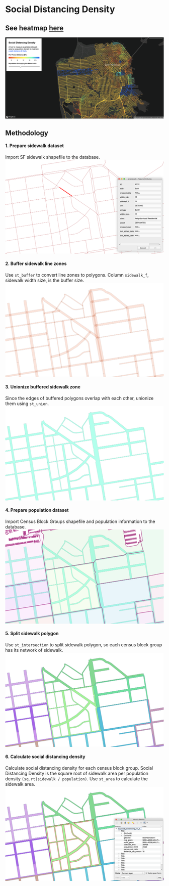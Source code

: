 # Social Distancing Density

## See heatmap [here](https://sf-social-distancing.s3-us-west-1.amazonaws.com/index.html)
![](images/map.png)

## Methodology
#### 1. Prepare sidewalk dataset

Import SF sidewalk shapefile to the database.
![](images/0_og.png)


#### 2. Buffer sidewalk line zones

Use `st_buffer` to convert line zones to polygons. Column `sidewalk_f`, sidewalk width size, is the buffer size.
![](images/1_buffer.png)


#### 3. Unionize buffered sidewalk zone

Since the edges of buffered polygons overlap with each other, unionize them using `st_union`.
![](images/2_union.png)


#### 4. Prepare population dataset 

Import Census Block Groups shapefile and population information to the database. 
![](images/3_overlay.png)


#### 5. Split sidewalk polygon

Use `st_intersection` to split sidewalk polygon, so each census block group has its network of sidewalk. 
![](images/4_split.png)


#### 6. Calculate social distancing density

Calculate social distancing density for each census block group. Social Distancing Density is the square root of sidewalk area per population density `(sq.rt(sidewalk / population)`. Use `st_area` to calculate the sidewalk area. 
![](images/5_calculate.png)
